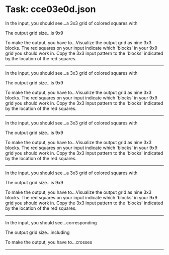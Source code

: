 # Task: cce03e0d.json

In the input, you should see...a 3x3 grid of colored squares with

The output grid size...is 9x9

To make the output, you have to...Visualize the output grid as nine 3x3 blocks. The red squares on your input indicate which 'blocks' in your 9x9 grid you should work in. Copy the 3x3 input pattern to the 'blocks' indicated by the location of the red squares.

---

In the input, you should see...a 3x3 grid of colored squares with

The output grid size...is 9x9

To make the output, you have to...Visualize the output grid as nine 3x3 blocks. The red squares on your input indicate which 'blocks' in your 9x9 grid you should work in. Copy the 3x3 input pattern to the 'blocks' indicated by the location of the red squares.

---

In the input, you should see...a 3x3 grid of colored squares with

The output grid size...is 9x9

To make the output, you have to...Visualize the output grid as nine 3x3 blocks. The red squares on your input indicate which 'blocks' in your 9x9 grid you should work in. Copy the 3x3 input pattern to the 'blocks' indicated by the location of the red squares.

---

In the input, you should see...a 3x3 grid of colored squares with

The output grid size...is 9x9

To make the output, you have to...Visualize the output grid as nine 3x3 blocks. The red squares on your input indicate which 'blocks' in your 9x9 grid you should work in. Copy the 3x3 input pattern to the 'blocks' indicated by the location of the red squares.

---

In the input, you should see...corresponding

The output grid size...including

To make the output, you have to...crosses

---

